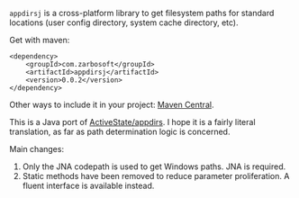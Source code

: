 `appdirsj` is a cross-platform library to get filesystem paths for standard locations (user config directory, system cache directory, etc).

Get with maven:
```
<dependency>
    <groupId>com.zarbosoft</groupId>
    <artifactId>appdirsj</artifactId>
    <version>0.0.2</version>
</dependency>
```
Other ways to include it in your project: [Maven Central](https://search.maven.org/#artifactdetails%7Ccom.zarbosoft%7Cappdirsj%7C0.0.2%7Cjar).

This is a Java port of [ActiveState/appdirs](https://github.com/ActiveState/appdirs).  I hope it is a fairly literal translation, as far as path determination logic is concerned.

Main changes:

1. Only the JNA codepath is used to get Windows paths.  JNA is required.
2. Static methods have been removed to reduce parameter proliferation.  A fluent interface is available instead.

